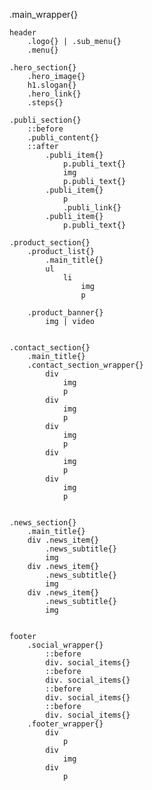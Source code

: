 .main_wrapper{}

    header
        .logo{} | .sub_menu{}
        .menu{}
    
    .hero_section{}
        .hero_image{}
        h1.slogan{}
        .hero_link{}
        .steps{}

    .publi_section{}
        ::before
        .publi_content{}
        ::after
            .publi_item{}
                p.publi_text{}
                img
                p.publi_text{}
            .publi_item{}
                p
                .publi_link{}
            .publi_item{}
                p.publi_text{}

    .product_section{}
        .product_list{}
            .main_title{}
            ul
                li
                    img
                    p

        .product_banner{}
            img | video


    .contact_section{}
        .main_title{}
        .contact_section_wrapper{}
            div
                img
                p
            div
                img
                p
            div
                img
                p
            div
                img
                p
            div
                img
                p

    
    .news_section{}
        .main_title{}
        div .news_item{}
            .news_subtitle{}
            img
        div .news_item{}
            .news_subtitle{}
            img
        div .news_item{}
            .news_subtitle{}
            img
        

    footer
        .social_wrapper{}
            ::before
            div. social_items{}
            ::before
            div. social_items{}
            ::before
            div. social_items{}
            ::before
            div. social_items{}
        .footer_wrapper{}
            div
                p    
            div
                img
            div
                p    


        


    

    

    
